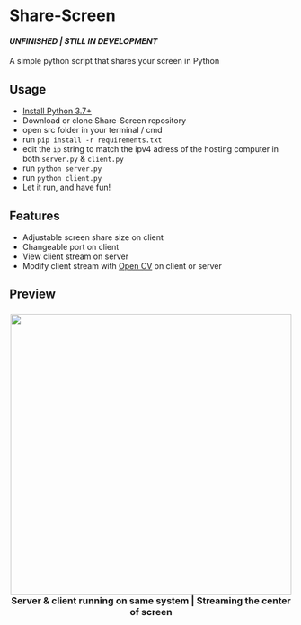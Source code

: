 # Share-Screen
*<h4>UNFINISHED | STILL IN DEVELOPMENT</h4>*
A simple python script that shares your screen in Python

## Usage

- [Install Python 3.7+](https://www.python.org/downloads/)
- Download or clone Share-Screen repository 
- open src folder in your terminal / cmd
- run `pip install -r requirements.txt`
- edit the `ip` string to match the ipv4 adress of the hosting computer in both `server.py` & `client.py`
- run `python server.py`
- run `python client.py`
- Let it run, and have fun!

## Features

- Adjustable screen share size on client
- Changeable port on client
- View client stream on server
- Modify client stream with [Open CV](https://opencv.org/) on client or server

## Preview

<h3 align="center">
  <img src="https://imgur.com/jWMRe5D.png alt="preview1" style="height: 500px""></img>
  <br>
  Server & client running on same system | Streaming the center of screen
</h3>
